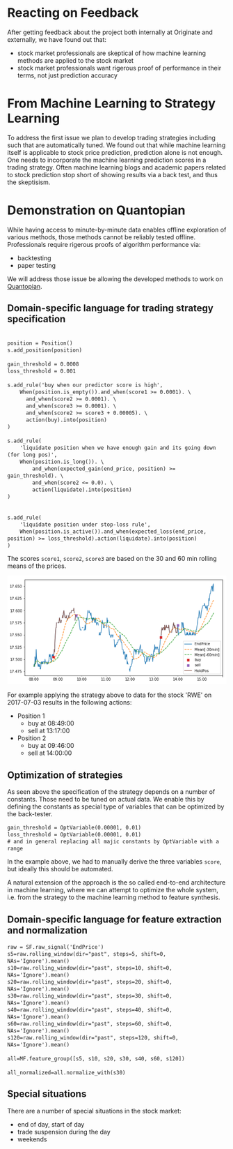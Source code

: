 # Reacting on Feedback

After getting feedback about the project both internally at Originate and externally, we have found out that:

- stock market professionals are skeptical of how machine learning methods are applied to the stock market
- stock market professionals want rigerous proof of performance in their terms, not just prediction accuracy

# From Machine Learning to Strategy Learning

To address the first issue we plan to develop trading strategies including such that are automatically tuned.
We found out that while machine learning itself is applicable to stock price prediction, prediction alone is not enough.
One needs to incorporate the machine learning prediction scores in a trading strategy. Often machine learning blogs 
and academic papers related to stock prediction stop short of showing results via a back test, and thus the skeptisism.

# Demonstration on Quantopian

While having access to minute-by-minute data enables offline exploration of various methods, those methods cannot be reliably tested
offline. Professionals require rigerous proofs of algorithm performance via:

- backtesting
- paper testing

We will address those issue be allowing the developed methods to work on [Quantopian](https://www.quantopian.com/).

## Domain-specific language for trading strategy specification

```

position = Position()
s.add_position(position)

gain_threshold = 0.0008
loss_threshold = 0.001

s.add_rule('buy when our predictor score is high',
    When(position.is_empty()).and_when(score1 >= 0.0001). \
      and_when(score2 >= 0.0001). \
      and_when(score3 >= 0.0001). \
      and_when(score2 >= score3 + 0.00005). \
      action(buy).into(position)
)

s.add_rule(
    'liquidate position when we have enough gain and its going down (for long pos)',
    When(position.is_long()). \
        and_when(expected_gain(end_price, position) >= gain_threshold). \
        and_when(score2 <= 0.0). \
        action(liquidate).into(position)
)


s.add_rule(
    'liquidate position under stop-loss rule',
    When(position.is_active()).and_when(expected_loss(end_price, position) >= loss_threshold).action(liquidate).into(position)
)
```

The scores `score1`, `score2`, `score3` are based on the 30 and 60 min rolling means of the prices.

![Prediction & Strategy](diagrams/basic-strategy.png)

For example applying the strategy above to data for the stock 'RWE' on 2017-07-03 results in the following actions:

- Position 1
  - buy at 08:49:00
  - sell at 13:17:00
- Position 2
  - buy at 09:46:00
  - sell at 14:00:00

## Optimization of strategies

As seen above the specification of the strategy depends on a number of constants. Those need to be tuned on actual data.
We enable this by defining the constants as special type of variables that can be optimized by the back-tester.

```
gain_threshold = OptVariable(0.00001, 0.01)
loss_threshold = OptVariable(0.00001, 0.01)
# and in general replacing all majic constants by OptVariable with a range
```

In the example above, we had to manually derive the three variables `score`, but ideally this should be automated.

A natural extension of the approach is the so called end-to-end architecture in machine learning, where we can attempt to 
optimize the whole system, i.e. from the strategy to the machine learning method to feature synthesis.

## Domain-specific language for feature extraction and normalization

```
raw = SF.raw_signal('EndPrice')
s5=raw.rolling_window(dir="past", steps=5, shift=0, NAs='Ignore').mean()
s10=raw.rolling_window(dir="past", steps=10, shift=0, NAs='Ignore').mean()
s20=raw.rolling_window(dir="past", steps=20, shift=0, NAs='Ignore').mean()
s30=raw.rolling_window(dir="past", steps=30, shift=0, NAs='Ignore').mean()
s40=raw.rolling_window(dir="past", steps=40, shift=0, NAs='Ignore').mean()
s60=raw.rolling_window(dir="past", steps=60, shift=0, NAs='Ignore').mean()
s120=raw.rolling_window(dir="past", steps=120, shift=0, NAs='Ignore').mean()

all=MF.feature_group([s5, s10, s20, s30, s40, s60, s120])

all_normalized=all.normalize_with(s30)
```

## Special situations

There are a number of special situations in the stock market:

- end of day, start of day
- trade suspension during the day
- weekends







